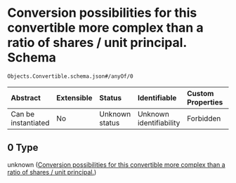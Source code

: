# Conversion possibilities for this convertible more complex than a ratio of shares / unit principal. Schema

```txt
Objects.Convertible.schema.json#/anyOf/0
```



| Abstract            | Extensible | Status         | Identifiable            | Custom Properties | Additional Properties | Access Restrictions | Defined In                                                                            |
| :------------------ | :--------- | :------------- | :---------------------- | :---------------- | :-------------------- | :------------------ | :------------------------------------------------------------------------------------ |
| Can be instantiated | No         | Unknown status | Unknown identifiability | Forbidden         | Allowed               | none                | [Convertible.schema.json*](../objects/Convertible.schema.json "open original schema") |

## 0 Type

unknown ([Conversion possibilities for this convertible more complex than a ratio of shares / unit principal.](convertible-1-anyof-conversion-possibilities-for-this-convertible-more-complex-than-a-ratio-of-shares--unit-principal.md))

